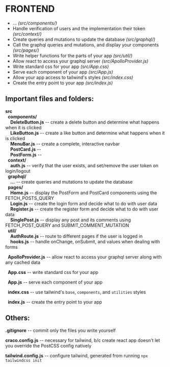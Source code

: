 # FRONTEND

* ... *(src/components/)*
* Handle verification of users and the implementation their token *(src/context/)*
* Create queries and mutations to update the database *(src/graphql/)*
* Call the graphql queries and mutations, and display your components *(src/pages/)*
* Write helper functions for the parts of your app *(src/util/)*
* Allow react to access your graphql server *(src/ApolloProvider.js)*
* Write standard css for your app *(src/App.css)*
* Serve each component of your app *(src/App.js)*
* Allow your app access to tailwind's styles *(src/index.css)*
* Create the entry point to your app *(src/index.js)*


## Important files and folders:

**src**\
&nbsp; **components/**\
&nbsp; &nbsp; **DeleteButton.js** -- create a delete button and determine what happens when it is clicked\
&nbsp; &nbsp; **LikeButton.js** -- create a like button and determine what happens when it is clicked\
&nbsp; &nbsp; **MenuBar.js** -- create a complete, interactive navbar\
&nbsp; &nbsp; **PostCard.js** -- \
&nbsp; &nbsp; **PostForm.js** -- \
&nbsp; **context/**\
&nbsp; &nbsp; **auth.js** -- verify that the user exists, and set/remove the user token on login/logout\
&nbsp; **graphql/**\
&nbsp; &nbsp; **...** -- create queries and mutations to update the database\
&nbsp; **pages/**\
&nbsp; &nbsp; **Home.js** -- display the PostForm and PostCard components using the FETCH_POSTS_QUERY\
&nbsp; &nbsp; **Login.js** -- create the login form and decide what to do with user data\
&nbsp; &nbsp; **Register.js** -- create the register form and decide what to do with user data\
&nbsp; &nbsp; **SinglePost.js** -- display any post and its comments using FETCH_POST_QUERY and SUBMIT_COMMENT_MUTATION\
&nbsp; **util/**\
&nbsp; &nbsp; **AuthRoute.js** -- route to different pages if the user is logged in\
&nbsp; &nbsp; **hooks.js** -- handle onChange, onSubmit, and values when dealing with forms

&nbsp; **ApolloProvider.js** -- allow react to access your graphql server along with any cached data

&nbsp; **App.css** -- write standard css for your app

&nbsp; **App.js** -- serve each component of your app

&nbsp; **index.css** -- use tailwind's `base`, `components`, and `utilities` styles

&nbsp; **index.js** -- create the entry point to your app


## Others:

**.gitignore** -- commit only the files you write yourself

**craco.config.js** -- necessary for tailwind, b/c create react app doesn't let you override the PostCSS config natively

**tailwind.config.js** -- configure tailwind, generated from running `npx tailwindcss init`